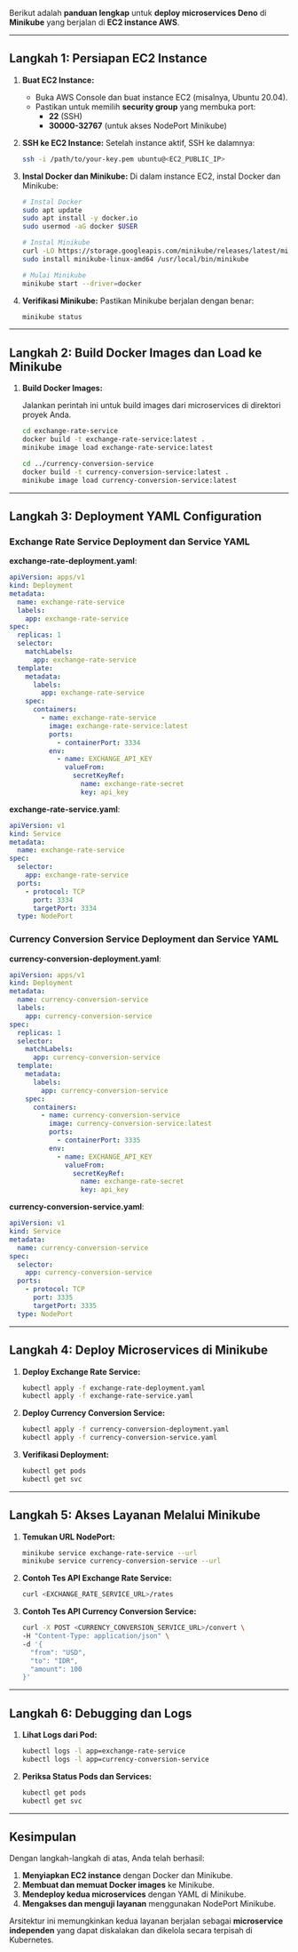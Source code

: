 Berikut adalah **panduan lengkap** untuk **deploy microservices Deno** di **Minikube** yang berjalan di **EC2 instance AWS**.

---

## **Langkah 1: Persiapan EC2 Instance**

1. **Buat EC2 Instance:**
   - Buka AWS Console dan buat instance EC2 (misalnya, Ubuntu 20.04).
   - Pastikan untuk memilih **security group** yang membuka port:
     - **22** (SSH)
     - **30000-32767** (untuk akses NodePort Minikube)

2. **SSH ke EC2 Instance:**
   Setelah instance aktif, SSH ke dalamnya:
   ```bash
   ssh -i /path/to/your-key.pem ubuntu@<EC2_PUBLIC_IP>
   ```

3. **Instal Docker dan Minikube:**
   Di dalam instance EC2, instal Docker dan Minikube:

   ```bash
   # Instal Docker
   sudo apt update
   sudo apt install -y docker.io
   sudo usermod -aG docker $USER

   # Instal Minikube
   curl -LO https://storage.googleapis.com/minikube/releases/latest/minikube-linux-amd64
   sudo install minikube-linux-amd64 /usr/local/bin/minikube

   # Mulai Minikube
   minikube start --driver=docker
   ```

4. **Verifikasi Minikube:**
   Pastikan Minikube berjalan dengan benar:
   ```bash
   minikube status
   ```

---

## **Langkah 2: Build Docker Images dan Load ke Minikube**

1. **Build Docker Images:**

   Jalankan perintah ini untuk build images dari microservices di direktori proyek Anda.

   ```bash
   cd exchange-rate-service
   docker build -t exchange-rate-service:latest .
   minikube image load exchange-rate-service:latest

   cd ../currency-conversion-service
   docker build -t currency-conversion-service:latest .
   minikube image load currency-conversion-service:latest
   ```

---

## **Langkah 3: Deployment YAML Configuration**

### **Exchange Rate Service Deployment dan Service YAML**

**exchange-rate-deployment.yaml**:
```yaml
apiVersion: apps/v1
kind: Deployment
metadata:
  name: exchange-rate-service
  labels:
    app: exchange-rate-service
spec:
  replicas: 1
  selector:
    matchLabels:
      app: exchange-rate-service
  template:
    metadata:
      labels:
        app: exchange-rate-service
    spec:
      containers:
        - name: exchange-rate-service
          image: exchange-rate-service:latest
          ports:
            - containerPort: 3334
          env:
            - name: EXCHANGE_API_KEY
              valueFrom:
                secretKeyRef:
                  name: exchange-rate-secret
                  key: api_key
```

**exchange-rate-service.yaml**:
```yaml
apiVersion: v1
kind: Service
metadata:
  name: exchange-rate-service
spec:
  selector:
    app: exchange-rate-service
  ports:
    - protocol: TCP
      port: 3334
      targetPort: 3334
  type: NodePort
```

### **Currency Conversion Service Deployment dan Service YAML**

**currency-conversion-deployment.yaml**:
```yaml
apiVersion: apps/v1
kind: Deployment
metadata:
  name: currency-conversion-service
  labels:
    app: currency-conversion-service
spec:
  replicas: 1
  selector:
    matchLabels:
      app: currency-conversion-service
  template:
    metadata:
      labels:
        app: currency-conversion-service
    spec:
      containers:
        - name: currency-conversion-service
          image: currency-conversion-service:latest
          ports:
            - containerPort: 3335
          env:
            - name: EXCHANGE_API_KEY
              valueFrom:
                secretKeyRef:
                  name: exchange-rate-secret
                  key: api_key
```

**currency-conversion-service.yaml**:
```yaml
apiVersion: v1
kind: Service
metadata:
  name: currency-conversion-service
spec:
  selector:
    app: currency-conversion-service
  ports:
    - protocol: TCP
      port: 3335
      targetPort: 3335
  type: NodePort
```

---

## **Langkah 4: Deploy Microservices di Minikube**

1. **Deploy Exchange Rate Service:**
   ```bash
   kubectl apply -f exchange-rate-deployment.yaml
   kubectl apply -f exchange-rate-service.yaml
   ```

2. **Deploy Currency Conversion Service:**
   ```bash
   kubectl apply -f currency-conversion-deployment.yaml
   kubectl apply -f currency-conversion-service.yaml
   ```

3. **Verifikasi Deployment:**
   ```bash
   kubectl get pods
   kubectl get svc
   ```

---

## **Langkah 5: Akses Layanan Melalui Minikube**

1. **Temukan URL NodePort:**
   ```bash
   minikube service exchange-rate-service --url
   minikube service currency-conversion-service --url
   ```

2. **Contoh Tes API Exchange Rate Service:**
   ```bash
   curl <EXCHANGE_RATE_SERVICE_URL>/rates
   ```

3. **Contoh Tes API Currency Conversion Service:**
   ```bash
   curl -X POST <CURRENCY_CONVERSION_SERVICE_URL>/convert \
   -H "Content-Type: application/json" \
   -d '{
     "from": "USD",
     "to": "IDR",
     "amount": 100
   }'
   ```

---

## **Langkah 6: Debugging dan Logs**

1. **Lihat Logs dari Pod:**
   ```bash
   kubectl logs -l app=exchange-rate-service
   kubectl logs -l app=currency-conversion-service
   ```

2. **Periksa Status Pods dan Services:**
   ```bash
   kubectl get pods
   kubectl get svc
   ```

---

## **Kesimpulan**

Dengan langkah-langkah di atas, Anda telah berhasil:
1. **Menyiapkan EC2 instance** dengan Docker dan Minikube.
2. **Membuat dan memuat Docker images** ke Minikube.
3. **Mendeploy kedua microservices** dengan YAML di Minikube.
4. **Mengakses dan menguji layanan** menggunakan NodePort Minikube.

Arsitektur ini memungkinkan kedua layanan berjalan sebagai **microservice independen** yang dapat diskalakan dan dikelola secara terpisah di Kubernetes.